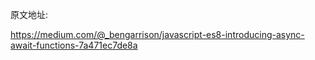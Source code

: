 原文地址:

https://medium.com/@_bengarrison/javascript-es8-introducing-async-await-functions-7a471ec7de8a

